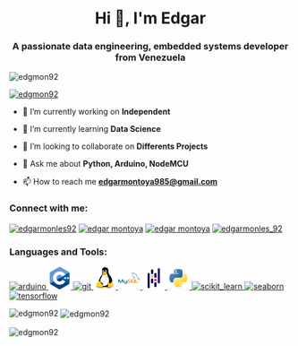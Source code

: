 <h1 align="center">Hi 👋, I'm Edgar</h1>
<h3 align="center">A passionate data engineering, embedded systems developer from Venezuela</h3>

<p align="left"> <img src="https://komarev.com/ghpvc/?username=edgmon92&label=Profile%20views&color=0e75b6&style=flat" alt="edgmon92" /> </p>

<p align="left"> <a href="https://github.com/ryo-ma/github-profile-trophy"><img src="https://github-profile-trophy.vercel.app/?username=edgmon92" alt="edgmon92" /></a> </p>

- 🔭 I’m currently working on **Independent**

- 🌱 I’m currently learning **Data Science**

- 👯 I’m looking to collaborate on **Differents Projects**

- 💬 Ask me about **Python, Arduino, NodeMCU**

- 📫 How to reach me **edgarmontoya985@gmail.com**

<h3 align="left">Connect with me:</h3>
<p align="left">
<a href="https://twitter.com/edgarmonles92" target="blank"><img align="center" src="https://raw.githubusercontent.com/rahuldkjain/github-profile-readme-generator/master/src/images/icons/Social/twitter.svg" alt="edgarmonles92" height="30" width="40" /></a>
<a href="https://linkedin.com/in/edgar montoya" target="blank"><img align="center" src="https://raw.githubusercontent.com/rahuldkjain/github-profile-readme-generator/master/src/images/icons/Social/linked-in-alt.svg" alt="edgar montoya" height="30" width="40" /></a>
<a href="https://fb.com/edgar montoya" target="blank"><img align="center" src="https://raw.githubusercontent.com/rahuldkjain/github-profile-readme-generator/master/src/images/icons/Social/facebook.svg" alt="edgar montoya" height="30" width="40" /></a>
<a href="https://instagram.com/edgarmonles_92" target="blank"><img align="center" src="https://raw.githubusercontent.com/rahuldkjain/github-profile-readme-generator/master/src/images/icons/Social/instagram.svg" alt="edgarmonles_92" height="30" width="40" /></a>
</p>

<h3 align="left">Languages and Tools:</h3>
<p align="left"> <a href="https://www.arduino.cc/" target="_blank" rel="noreferrer"> <img src="https://cdn.worldvectorlogo.com/logos/arduino-1.svg" alt="arduino" width="40" height="40"/> </a> <a href="https://www.w3schools.com/cpp/" target="_blank" rel="noreferrer"> <img src="https://raw.githubusercontent.com/devicons/devicon/master/icons/cplusplus/cplusplus-original.svg" alt="cplusplus" width="40" height="40"/> </a> <a href="https://git-scm.com/" target="_blank" rel="noreferrer"> <img src="https://www.vectorlogo.zone/logos/git-scm/git-scm-icon.svg" alt="git" width="40" height="40"/> </a> <a href="https://www.linux.org/" target="_blank" rel="noreferrer"> <img src="https://raw.githubusercontent.com/devicons/devicon/master/icons/linux/linux-original.svg" alt="linux" width="40" height="40"/> </a> <a href="https://www.mysql.com/" target="_blank" rel="noreferrer"> <img src="https://raw.githubusercontent.com/devicons/devicon/master/icons/mysql/mysql-original-wordmark.svg" alt="mysql" width="40" height="40"/> </a> <a href="https://pandas.pydata.org/" target="_blank" rel="noreferrer"> <img src="https://raw.githubusercontent.com/devicons/devicon/2ae2a900d2f041da66e950e4d48052658d850630/icons/pandas/pandas-original.svg" alt="pandas" width="40" height="40"/> </a> <a href="https://www.python.org" target="_blank" rel="noreferrer"> <img src="https://raw.githubusercontent.com/devicons/devicon/master/icons/python/python-original.svg" alt="python" width="40" height="40"/> </a> <a href="https://scikit-learn.org/" target="_blank" rel="noreferrer"> <img src="https://upload.wikimedia.org/wikipedia/commons/0/05/Scikit_learn_logo_small.svg" alt="scikit_learn" width="40" height="40"/> </a> <a href="https://seaborn.pydata.org/" target="_blank" rel="noreferrer"> <img src="https://seaborn.pydata.org/_images/logo-mark-lightbg.svg" alt="seaborn" width="40" height="40"/> </a> <a href="https://www.tensorflow.org" target="_blank" rel="noreferrer"> <img src="https://www.vectorlogo.zone/logos/tensorflow/tensorflow-icon.svg" alt="tensorflow" width="40" height="40"/> </a> </p>

<p><img align="left" src="https://github-readme-stats.vercel.app/api/top-langs?username=edgmon92&show_icons=true&locale=en&layout=compact" alt="edgmon92" /></p>

<p>&nbsp;<img align="center" src="https://github-readme-stats.vercel.app/api?username=edgmon92&show_icons=true&locale=en" alt="edgmon92" /></p>

<p><img align="center" src="https://github-readme-streak-stats.herokuapp.com/?user=edgmon92&" alt="edgmon92" /></p>
